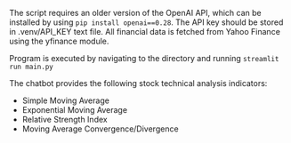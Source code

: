 
The script requires an older version of the OpenAI API, which can be installed by using `pip install openai==0.28`. The API key should be stored in .venv/API_KEY text file.
All financial data is fetched from Yahoo Finance using the yfinance module.

Program is executed by navigating to the directory and running `streamlit run main.py`

The chatbot provides the following stock technical analysis indicators:
* Simple Moving Average
* Exponential Moving Average
* Relative Strength Index
* Moving Average Convergence/Divergence
